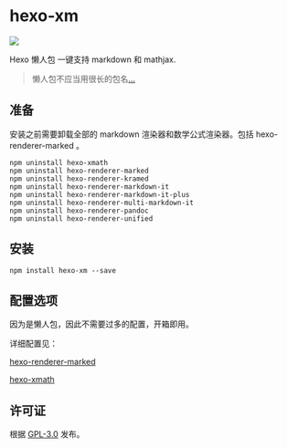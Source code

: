 # hexo-xm

[![](https://img.shields.io/npm/v/hexo-xm.svg?style=flat-square)](https://www.npmjs.com/package/hexo-xm)

Hexo 懒人包 一键支持 markdown 和 mathjax.

> 懒人包不应当用很长的包名[…](https://www.npmjs.com/package/hexo-renderer-marked-xmath)


## 准备

安装之前需要卸载全部的 markdown 渲染器和数学公式渲染器。包括 hexo-renderer-marked 。

```shell
npm uninstall hexo-xmath
npm uninstall hexo-renderer-marked
npm uninstall hexo-renderer-kramed
npm uninstall hexo-renderer-markdown-it
npm uninstall hexo-renderer-markdown-it-plus
npm uninstall hexo-renderer-multi-markdown-it
npm uninstall hexo-renderer-pandoc
npm uninstall hexo-renderer-unified
```


## 安装

```shell
npm install hexo-xm --save
```


## 配置选项

因为是懒人包，因此不需要过多的配置，开箱即用。

详细配置见：

[hexo-renderer-marked](https://github.com/hexojs/hexo-renderer-marked) 

[hexo-xmath](https://github.com/MHuiG/hexo-xmath/)


## 许可证

根据 [GPL-3.0](https://github.com/MHuiG/hexo-xmath/blob/main/LICENSE) 发布。
